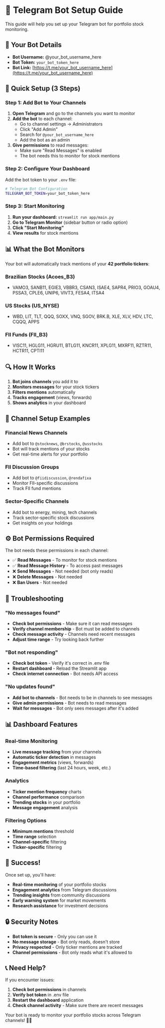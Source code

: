 # 🤖 Telegram Bot Setup Guide

This guide will help you set up your Telegram bot for portfolio stock monitoring.

## 🎯 **Your Bot Details**

- **Bot Username:** @your_bot_username_here
- **Bot Token:** `your_bot_token_here`
- **Bot Link:** [https://t.me/your_bot_username_here](https://t.me/your_bot_username_here)

## 🚀 **Quick Setup (3 Steps)**

### **Step 1: Add Bot to Your Channels**

1. **Open Telegram** and go to the channels you want to monitor
2. **Add the bot** to each channel:
   - Go to channel settings → Administrators
   - Click "Add Admin"
   - Search for `@your_bot_username_here`
   - Add the bot as an admin
3. **Give permissions** to read messages:
   - Make sure "Read Messages" is enabled
   - The bot needs this to monitor for stock mentions

### **Step 2: Configure Your Dashboard**

Add the bot token to your `.env` file:

```bash
# Telegram Bot Configuration
TELEGRAM_BOT_TOKEN=your_bot_token_here
```

### **Step 3: Start Monitoring**

1. **Run your dashboard:** `streamlit run app/main.py`
2. **Go to Telegram Monitor** (sidebar button or radio option)
3. **Click "Start Monitoring"**
4. **View results** for stock mentions

## 📊 **What the Bot Monitors**

Your bot will automatically track mentions of your **42 portfolio tickers**:

### **Brazilian Stocks (Acoes_B3)**
- VAMO3, SANB11, EGIE3, VBBR3, CSAN3, ISAE4, SAPR4, PRIO3, GOAU4, PSSA3, CPLE6, UNIP6, VIVT3, FESA4, ITSA4

### **US Stocks (US_NYSE)**
- WBD, LIT, TLT, QQQ, SOXX, VNQ, SGOV, BRK.B, XLE, XLV, HDV, LTC, CQQQ, APPS

### **FII Funds (FII_B3)**
- VISC11, HGLG11, HGRU11, BTLG11, KNCR11, XPLG11, MXRF11, RZTR11, HCTR11, CPTI11

## 🔍 **How It Works**

1. **Bot joins channels** you add it to
2. **Monitors messages** for your stock tickers
3. **Filters mentions** automatically
4. **Tracks engagement** (views, forwards)
5. **Shows analytics** in your dashboard

## 📱 **Channel Setup Examples**

### **Financial News Channels**
- Add bot to `@stocknews`, `@brstocks`, `@usstocks`
- Bot will track mentions of your stocks
- Get real-time alerts for your portfolio

### **FII Discussion Groups**
- Add bot to `@fiidiscussion`, `@rendafixa`
- Monitor FII-specific discussions
- Track FII fund mentions

### **Sector-Specific Channels**
- Add bot to energy, mining, tech channels
- Track sector-specific stock discussions
- Get insights on your holdings

## ⚙️ **Bot Permissions Required**

The bot needs these permissions in each channel:

- ✅ **Read Messages** - To monitor for stock mentions
- ✅ **Read Message History** - To access past messages
- ❌ **Send Messages** - Not needed (bot only reads)
- ❌ **Delete Messages** - Not needed
- ❌ **Ban Users** - Not needed

## 🔧 **Troubleshooting**

### **"No messages found"**
- **Check bot permissions** - Make sure it can read messages
- **Verify channel membership** - Bot must be added to channels
- **Check message activity** - Channels need recent messages
- **Adjust time range** - Try looking back further

### **"Bot not responding"**
- **Check bot token** - Verify it's correct in .env file
- **Restart dashboard** - Reload the Streamlit app
- **Check internet connection** - Bot needs API access

### **"No updates found"**
- **Add bot to channels** - Bot needs to be in channels to see messages
- **Give admin permissions** - Bot needs to read messages
- **Wait for messages** - Bot only sees messages after it's added

## 📊 **Dashboard Features**

### **Real-time Monitoring**
- **Live message tracking** from your channels
- **Automatic ticker detection** in messages
- **Engagement metrics** (views, forwards)
- **Time-based filtering** (last 24 hours, week, etc.)

### **Analytics**
- **Ticker mention frequency** charts
- **Channel performance** comparison
- **Trending stocks** in your portfolio
- **Message engagement** analysis

### **Filtering Options**
- **Minimum mentions** threshold
- **Time range** selection
- **Channel-specific** filtering
- **Ticker-specific** filtering

## 🎉 **Success!**

Once set up, you'll have:

- **Real-time monitoring** of your portfolio stocks
- **Engagement analytics** from Telegram discussions
- **Trending insights** from community discussions
- **Early warning system** for market movements
- **Research assistance** for investment decisions

## 🔒 **Security Notes**

- **Bot token is secure** - Only you can use it
- **No message storage** - Bot only reads, doesn't store
- **Privacy respected** - Only ticker mentions are tracked
- **Channel permissions** - Bot only reads what it's allowed to

## 📞 **Need Help?**

If you encounter issues:

1. **Check bot permissions** in channels
2. **Verify bot token** in .env file
3. **Restart the dashboard** application
4. **Check channel activity** - Make sure there are recent messages

Your bot is ready to monitor your portfolio stocks across Telegram channels! 🚀📱
